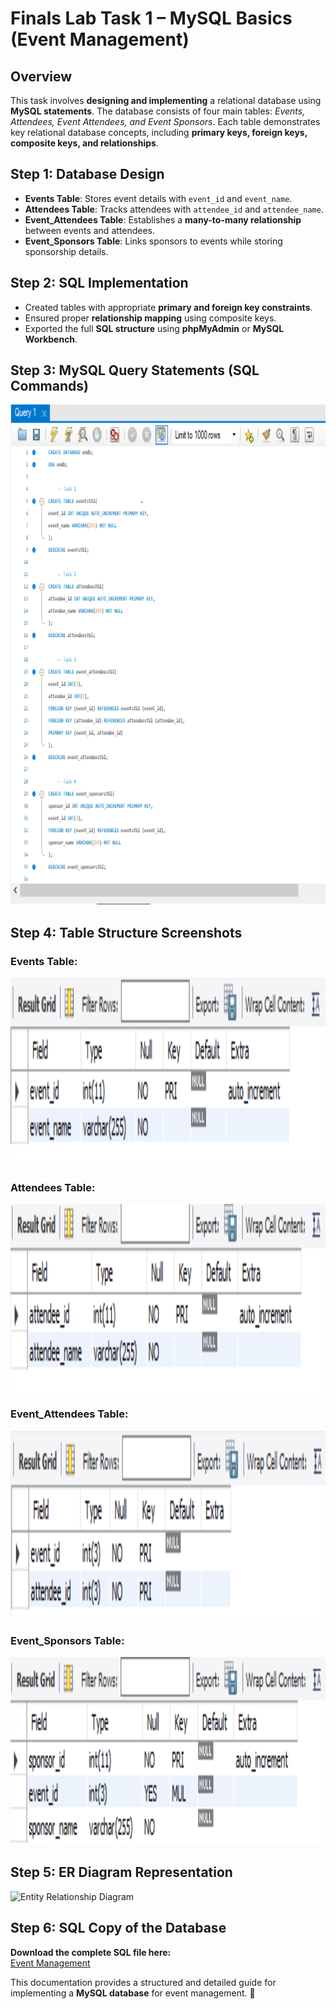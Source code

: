 # Finals Lab Task 1 – MySQL Basics (Event Management)

## Overview
This task involves **designing and implementing** a relational database using **MySQL statements**. The database consists of four main tables: *Events, Attendees, Event Attendees, and Event Sponsors*. Each table demonstrates key relational database concepts, including **primary keys, foreign keys, composite keys, and relationships**.

## Step 1: Database Design
- **Events Table**: Stores event details with `event_id` and `event_name`.
- **Attendees Table**: Tracks attendees with `attendee_id` and `attendee_name`.
- **Event_Attendees Table**: Establishes a **many-to-many relationship** between events and attendees.
- **Event_Sponsors Table**: Links sponsors to events while storing sponsorship details.

## Step 2: SQL Implementation
- Created tables with appropriate **primary and foreign key constraints**.
- Ensured proper **relationship mapping** using composite keys.
- Exported the full **SQL structure** using **phpMyAdmin** or **MySQL Workbench**.

## Step 3: MySQL Query Statements (SQL Commands)
<img src="images/query%20statements.PNG" alt="SQL Query Output" width="1000" height="800">

## Step 4: Table Structure Screenshots
### Events Table:
<img src="images/desceventstbl.PNG" alt="Events Table Preview" width="900" height="300">

### Attendees Table:
<img src="images/descattendeestbl.PNG" alt="Attendees Table Preview" width="900" height="300">

### Event_Attendees Table:
<img src="images/desceventattendeestbl.PNG" alt="Event Attendees Table Preview" width="900" height="300">

### Event_Sponsors Table:
<img src="images/desceventssponsorstbl.PNG" alt="Event Sponsors Table Preview" width="900" height="300">

## Step 5: ER Diagram Representation
<img src="images/ER_Diagram.png" alt="Entity Relationship Diagram" width="800" height="400">

## Step 6: SQL Copy of the Database
**Download the complete SQL file here:**  
[Event Management](https://github.com/bangshiki/EDM-Portfolio/blob/09a1318eff4aefbe153213bf757f113d13d1b18c/Final%20Task%201/files/Event_Management.sql)

This documentation provides a structured and detailed guide for implementing a **MySQL database** for event management. 🚀
